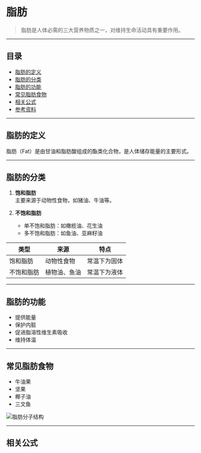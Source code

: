 # 脂肪

> 脂肪是人体必需的三大营养物质之一，对维持生命活动具有重要作用。

---

## 目录

- [脂肪的定义](#脂肪的定义)
- [脂肪的分类](#脂肪的分类)
- [脂肪的功能](#脂肪的功能)
- [常见脂肪食物](#常见脂肪食物)
- [相关公式](#相关公式)
- [参考资料](#参考资料)

---

## 脂肪的定义

脂肪（Fat）是由甘油和脂肪酸组成的酯类化合物，是人体储存能量的主要形式。

---

## 脂肪的分类

1. **饱和脂肪**  
    主要来源于动物性食物，如猪油、牛油等。

2. **不饱和脂肪**  
    - 单不饱和脂肪：如橄榄油、花生油  
    - 多不饱和脂肪：如鱼油、亚麻籽油

| 类型     | 来源         | 特点           |
| -------- | ------------ | -------------- |
| 饱和脂肪 | 动物性食物   | 常温下为固体   |
| 不饱和脂肪 | 植物油、鱼油 | 常温下为液体   |

---

## 脂肪的功能

- 提供能量
- 保护内脏
- 促进脂溶性维生素吸收
- 维持体温

---

## 常见脂肪食物

- 牛油果
- 坚果
- 椰子油
- 三文鱼

![脂肪分子结构](https://upload.wikimedia.org/wikipedia/commons/6/6c/Triglyceride_shorthand_formula.png)

---

## 相关公式
